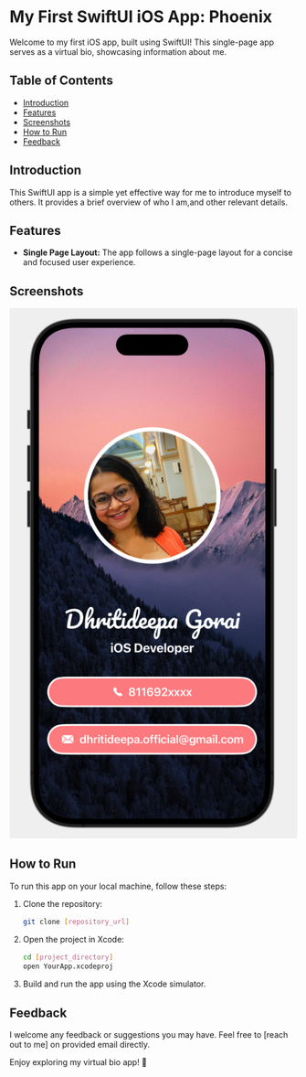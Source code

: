 

# My First SwiftUI iOS App: Phoenix

Welcome to my first iOS app, built using SwiftUI! This single-page app serves as a virtual bio, showcasing information about me.

## Table of Contents
- [Introduction](#introduction)
- [Features](#features)
- [Screenshots](#screenshots)
- [How to Run](#how-to-run)
- [Feedback](#feedback)

## Introduction

This SwiftUI app is a simple yet effective way for me to introduce myself to others. It provides a brief overview of who I am,and other relevant details.

## Features

- **Single Page Layout:** The app follows a single-page layout for a concise and focused user experience.


## Screenshots

![App Screenshot](https://github.com/Dhriti501/project-screenshots/blob/main/first-ios-app.png?raw=true)


## How to Run

To run this app on your local machine, follow these steps:

1. Clone the repository:
    ```bash
    git clone [repository_url]
    ```

2. Open the project in Xcode:
    ```bash
    cd [project_directory]
    open YourApp.xcodeproj
    ```

3. Build and run the app using the Xcode simulator.

## Feedback

I welcome any feedback or suggestions you may have. Feel free to [reach out to me] on provided email directly.

Enjoy exploring my virtual bio app! 🚀
